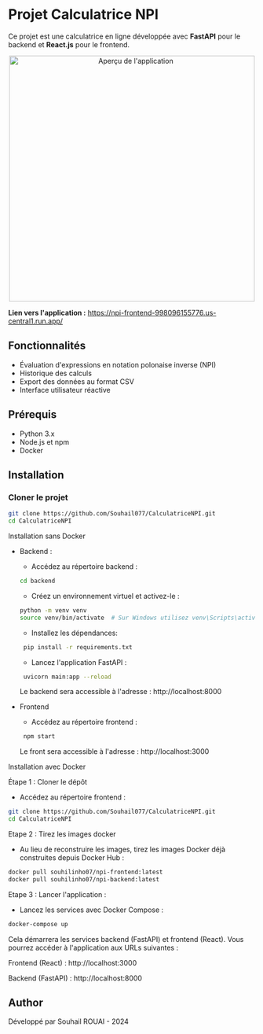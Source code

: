 

# Projet Calculatrice NPI

Ce projet est une calculatrice en ligne développée avec **FastAPI** pour le backend et **React.js** pour le frontend.

<p align="center">
  <img src="https://i.ibb.co/VvNzqrF/Capture-d-e-cran-2024-10-24-a-12-01-55.png" alt="Aperçu de l'application" width="500"/>
</p>

**Lien vers l'application :** <a href="https://npi-frontend-998096155776.us-central1.run.app/" target="_blank">https://npi-frontend-998096155776.us-central1.run.app/</a>



## Fonctionnalités

- Évaluation d'expressions en notation polonaise inverse (NPI)
- Historique des calculs
- Export des données au format CSV
- Interface utilisateur réactive

## Prérequis

- Python 3.x
- Node.js et npm
- Docker 

## Installation

### Cloner le projet

```bash
git clone https://github.com/Souhail077/CalculatriceNPI.git
cd CalculatriceNPI
```
Installation sans Docker

- Backend :

  - Accédez au répertoire backend :
 
  ``` bash
  cd backend
  ```
  
  - Créez un environnement virtuel et activez-le :
 
  ``` bash
  python -m venv venv
  source venv/bin/activate  # Sur Windows utilisez venv\Scripts\activate
  ```
   - Installez les dépendances:
 
  ``` bash
   pip install -r requirements.txt
  ```
   - Lancez l'application FastAPI :
 
  ``` bash 
   uvicorn main:app --reload
  ```
  Le backend sera accessible à l'adresse : http://localhost:8000

- Frontend

   - Accédez au répertoire frontend :

  ``` bash 
   npm start
  ```
  Le front sera accessible à l'adresse : http://localhost:3000

Installation avec Docker

Étape 1 : Cloner le dépôt

  - Accédez au répertoire frontend :

  ``` bash 
git clone https://github.com/Souhail077/CalculatriceNPI.git
cd CalculatriceNPI
  ```
Etape 2 : Tirez les images docker 
   
  - Au lieu de reconstruire les images, tirez les images Docker déjà construites depuis Docker Hub :

  ``` bash 
docker pull souhilinho07/npi-frontend:latest
docker pull souhilinho07/npi-backend:latest
  ```
Etape 3 : Lancer l'application :

  - Lancez les services avec Docker Compose :
 
  ``` bash 
  docker-compose up
  ```
Cela démarrera les services backend (FastAPI) et frontend (React). Vous pourrez accéder à l'application aux URLs suivantes :

Frontend (React) : http://localhost:3000

Backend (FastAPI) : http://localhost:8000  

## Author

Développé par Souhail ROUAI - 2024


  



  

